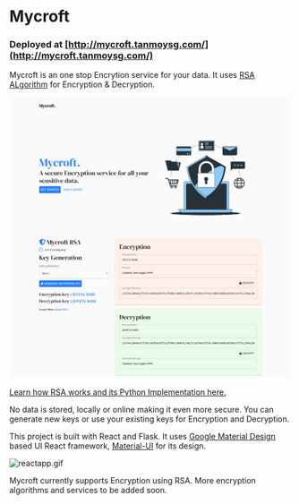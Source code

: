 # Mycroft 

### Deployed at [http://mycroft.tanmoysg.com/](http://mycroft.tanmoysg.com/)

Mycroft is an one stop Encrytion service for your data. It uses [RSA ALgorithm](https://en.wikipedia.org/wiki/RSA_(cryptosystem)) for Encryption & Decryption.

![reactapp.jpg](https://github.com/TanmoySG/Mycroft/blob/master/screenshots/React_App.jpg)

[Learn how RSA works and its Python Implementation here.](https://github.com/TanmoySG/Cryptography-Algorithm/tree/master/RSA-Algorithm) 

No data is stored, locally or online making it even more secure. You can generate new keys or use your existing keys for Encryption and Decryption.

This project is built with React and Flask. It uses [Google Material Design](https://material.io/) based UI React framework, [Material-UI](https://material-ui.com/) for its design.

![reactapp.gif](https://github.com/TanmoySG/Mycroft/blob/master/screenshots/React_App.gif)

Mycroft currently supports Encryption using RSA. More encryption algorithms and services to be added soon.
